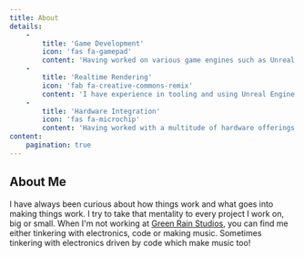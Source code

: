 ```yaml
---
title: About
details:
    -
        title: 'Game Development'
        icon: 'fas fa-gamepad'
        content: 'Having worked on various game engines such as Unreal Engine, Unity3D and Godot, I have a keen sense of understanding for developing and maintaining performant and reusable code for game projects, both large and small.'
    -
        title: 'Realtime Rendering'
        icon: 'fab fa-creative-commons-remix'
        content: 'I have experience in tooling and using Unreal Engine and Unity3D for previs, virtual production, and interactive installations.'
    -
        title: 'Hardware Integration'
        icon: 'fas fa-microchip'
        content: 'Having worked with a multitude of hardware offerings from DIY microcontrollers to proprietary hardware, I bring a strong foundation in integrating hardware with realtime applications for special venue projects (think reactive lights, kinect based mocap, midi/OSC signal routing, etc).'
content:
    pagination: true
---
```


## About Me
I have always been curious about how things work and what goes into making things work. I try to take that mentality to every project I work on, big or small. When I'm not working at [Green Rain Studios](https://www.greenrain.io), you can find me either tinkering with electronics, code or making music. Sometimes tinkering with electronics driven by code which make music too!